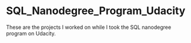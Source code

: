 # SQL_Nanodegree_Program_Udacity
These are the projects I worked on while I took the SQL nanodegree program on Udacity.
